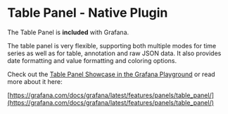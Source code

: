 # Table Panel -  Native Plugin

The Table Panel is **included** with Grafana.

The table panel is very flexible, supporting both multiple modes for time series as well as for table, annotation and raw JSON data. It also provides date formatting and value formatting and coloring options.

Check out the [Table Panel Showcase in the Grafana Playground](http://play.grafana.org/dashboard/db/table-panel-showcase) or read more about it here:

[https://grafana.com/docs/grafana/latest/features/panels/table_panel/](https://grafana.com/docs/grafana/latest/features/panels/table_panel/)
